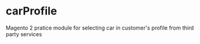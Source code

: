 # carProfile
Magento 2 pratice module for selecting car in customer's profile from third party services
